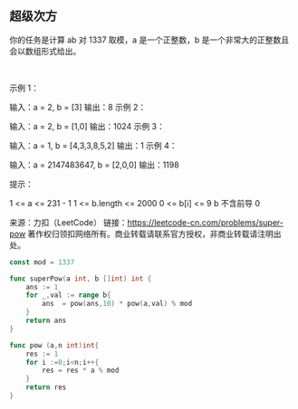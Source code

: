 ## 超级次方

你的任务是计算 ab 对 1337 取模，a 是一个正整数，b 是一个非常大的正整数且会以数组形式给出。

 

示例 1：

输入：a = 2, b = [3]
输出：8
示例 2：

输入：a = 2, b = [1,0]
输出：1024
示例 3：

输入：a = 1, b = [4,3,3,8,5,2]
输出：1
示例 4：

输入：a = 2147483647, b = [2,0,0]
输出：1198
 

提示：

1 <= a <= 231 - 1
1 <= b.length <= 2000
0 <= b[i] <= 9
b 不含前导 0


来源：力扣（LeetCode）
链接：https://leetcode-cn.com/problems/super-pow
著作权归领扣网络所有。商业转载请联系官方授权，非商业转载请注明出处。

```go
const mod = 1337

func superPow(a int, b []int) int {
    ans := 1
    for _,val := range b{
        ans  = pow(ans,10) * pow(a,val) % mod
    }
    return ans
}

func pow (a,n int)int{
    res := 1
    for i :=0;i<n;i++{
        res = res * a % mod
    }
    return res
}
```
